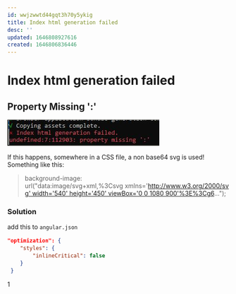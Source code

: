 ```yaml
---
id: wwjzwwtd44gqt3h70y5ykig
title: Index html generation failed
desc: ''
updated: 1646808927616
created: 1646806836446
---
```


# Index html generation failed

## Property Missing ':'
![](assets/images/index-html-gen-failed.png)

If this happens, somewhere in a CSS file, a non base64 svg is used!
Something like this:
> background-image: url("data:image/svg+xml,%3Csvg xmlns='http://www.w3.org/2000/svg' width='540' height='450' viewBox='0 0 1080 900'%3E%3Cg6...");

### Solution
add this to `angular.json`
```json
"optimization": {
	"styles": {
		"inlineCritical": false
	}
 }
```

1
